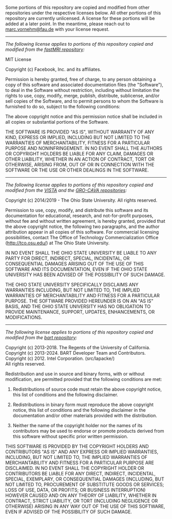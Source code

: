 Some portions of this repository are copied and modified from other repositories under the respective licenses below. All other portions of this repository are currently unlicensed. A license for these portions will be added at a later point. In the meantime, please reach out to marc.vornehm@fau.de with your license request.

--------------------------------------------------------------------------------

*The following license applies to portions of this repository copied and modified from the [fastMRI repository](https://github.com/facebookresearch/fastMRI):*

MIT License

Copyright (c) Facebook, Inc. and its affiliates.

Permission is hereby granted, free of charge, to any person obtaining a copy
of this software and associated documentation files (the "Software"), to deal
in the Software without restriction, including without limitation the rights
to use, copy, modify, merge, publish, distribute, sublicense, and/or sell
copies of the Software, and to permit persons to whom the Software is
furnished to do so, subject to the following conditions:

The above copyright notice and this permission notice shall be included in all
copies or substantial portions of the Software.

THE SOFTWARE IS PROVIDED "AS IS", WITHOUT WARRANTY OF ANY KIND, EXPRESS OR
IMPLIED, INCLUDING BUT NOT LIMITED TO THE WARRANTIES OF MERCHANTABILITY,
FITNESS FOR A PARTICULAR PURPOSE AND NONINFRINGEMENT. IN NO EVENT SHALL THE
AUTHORS OR COPYRIGHT HOLDERS BE LIABLE FOR ANY CLAIM, DAMAGES OR OTHER
LIABILITY, WHETHER IN AN ACTION OF CONTRACT, TORT OR OTHERWISE, ARISING FROM,
OUT OF OR IN CONNECTION WITH THE SOFTWARE OR THE USE OR OTHER DEALINGS IN THE
SOFTWARE.

--------------------------------------------------------------------------------

*The following license applies to portions of this repository copied and modified from the [VISTA](https://github.com/OSU-CMR/VISTA) and the [GRO-CAVA repositories](https://github.com/OSU-CMR/GRO-CAVA):*

Copyright (c) 2014/2019 - The Ohio State University. All rights reserved.

Permission to use, copy, modify, and distribute this software and its documentation for educational, research, and not-for-profit purposes, without fee and without written agreement, is hereby granted, provided that the above copyright notice, the following two paragraphs, and the author attribution appear in all copies of this software. For commercial licensing possibilities, contact The Office of Technology Commercialization Office (http://tco.osu.edu/) at The Ohio State University.

IN NO EVENT SHALL THE OHIO STATE UNIVERSITY BE LIABLE TO ANY PARTY FOR DIRECT, INDIRECT, SPECIAL, INCIDENTAL, OR CONSEQUENTIAL DAMAGES ARISING OUT OF THE USE OF THIS SOFTWARE AND ITS DOCUMENTATION, EVEN IF THE OHIO STATE UNIVERSITY HAS BEEN ADVISED OF THE POSSIBILITY OF SUCH DAMAGE.

THE OHIO STATE UNIVERSITY SPECIFICALLY DISCLAIMS ANY WARRANTIES INCLUDING, BUT NOT LIMITED TO, THE IMPLIED WARRANTIES OF MERCHANTABILITY AND FITNESS FOR A PARTICULAR PURPOSE. THE SOFTWARE PROVIDED HEREUNDER IS ON AN "AS IS" BASIS, AND THE OHIO STATE UNIVERSITY HAS NO OBLIGATION TO PROVIDE MAINTENANCE, SUPPORT, UPDATES, ENHANCEMENTS, OR MODIFICATIONS.


--------------------------------------------------------------------------------

*The following license applies to portions of this repository copied and modified from the [bart repository](https://github.com/mrirecon/bart):*

Copyright (c) 2013-2018. The Regents of the University of California.\
Copyright (c) 2013-2024. BART Developer Team and Contributors.\
Copyright (c) 2012. Intel Corporation. (src/lapacke/)\
All rights reserved.

Redistribution and use in source and binary forms, with or without
modification, are permitted provided that the following conditions are met:

1. Redistributions of source code must retain the above copyright notice, this
list of conditions and the following disclaimer.

1. Redistributions in binary form must reproduce the above copyright notice,
this list of conditions and the following disclaimer in the documentation
and/or other materials provided with the distribution.

1. Neither the name of the copyright holder nor the names of its contributors
may be used to endorse or promote products derived from this software without
specific prior written permission.

THIS SOFTWARE IS PROVIDED BY THE COPYRIGHT HOLDERS AND CONTRIBUTORS "AS IS" AND
ANY EXPRESS OR IMPLIED WARRANTIES, INCLUDING, BUT NOT LIMITED TO, THE IMPLIED
WARRANTIES OF MERCHANTABILITY AND FITNESS FOR A PARTICULAR PURPOSE ARE
DISCLAIMED. IN NO EVENT SHALL THE COPYRIGHT HOLDER OR CONTRIBUTORS BE LIABLE
FOR ANY DIRECT, INDIRECT, INCIDENTAL, SPECIAL, EXEMPLARY, OR CONSEQUENTIAL
DAMAGES (INCLUDING, BUT NOT LIMITED TO, PROCUREMENT OF SUBSTITUTE GOODS OR
SERVICES; LOSS OF USE, DATA, OR PROFITS; OR BUSINESS INTERRUPTION) HOWEVER
CAUSED AND ON ANY THEORY OF LIABILITY, WHETHER IN CONTRACT, STRICT LIABILITY,
OR TORT (INCLUDING NEGLIGENCE OR OTHERWISE) ARISING IN ANY WAY OUT OF THE USE
OF THIS SOFTWARE, EVEN IF ADVISED OF THE POSSIBILITY OF SUCH DAMAGE.
